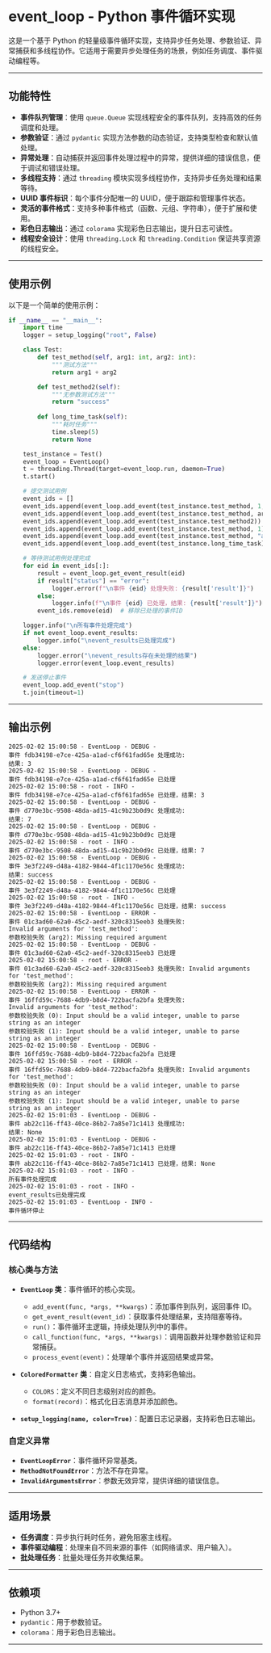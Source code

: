 # event_loop - Python 事件循环实现

这是一个基于 Python 的轻量级事件循环实现，支持异步任务处理、参数验证、异常捕获和多线程协作。它适用于需要异步处理任务的场景，例如任务调度、事件驱动编程等。

---

## 功能特性

- **事件队列管理**：使用 `queue.Queue` 实现线程安全的事件队列，支持高效的任务调度和处理。
- **参数验证**：通过 `pydantic` 实现方法参数的动态验证，支持类型检查和默认值处理。
- **异常处理**：自动捕获并返回事件处理过程中的异常，提供详细的错误信息，便于调试和错误处理。
- **多线程支持**：通过 `threading` 模块实现多线程协作，支持异步任务处理和结果等待。
- **UUID 事件标识**：每个事件分配唯一的 UUID，便于跟踪和管理事件状态。
- **灵活的事件格式**：支持多种事件格式（函数、元组、字符串），便于扩展和使用。
- **彩色日志输出**：通过 `colorama` 实现彩色日志输出，提升日志可读性。
- **线程安全设计**：使用 `threading.Lock` 和 `threading.Condition` 保证共享资源的线程安全。

---

## 使用示例

以下是一个简单的使用示例：

```python
if __name__ == "__main__":
    import time
    logger = setup_logging("root", False)

    class Test:        
        def test_method(self, arg1: int, arg2: int):
            """测试方法"""
            return arg1 + arg2

        def test_method2(self):
            """无参数测试方法"""
            return "success"
        
        def long_time_task(self):
            """耗时任务"""
            time.sleep(5)
            return None

    test_instance = Test()
    event_loop = EventLoop()
    t = threading.Thread(target=event_loop.run, daemon=True)
    t.start()

    # 提交测试用例
    event_ids = []
    event_ids.append(event_loop.add_event(test_instance.test_method, 1, 2))              # 正常调用
    event_ids.append(event_loop.add_event(test_instance.test_method, arg1=3,arg2=4))     # 关键字参数调用
    event_ids.append(event_loop.add_event(test_instance.test_method2))                   # 无参方法
    event_ids.append(event_loop.add_event(test_instance.test_method, 1))                 # 参数不足
    event_ids.append(event_loop.add_event(test_instance.test_method, "a", "b"))          # 错误参数类型
    event_ids.append(event_loop.add_event(test_instance.long_time_task))                 # 耗时任务

    # 等待测试用例处理完成
    for eid in event_ids[:]:
        result = event_loop.get_event_result(eid)
        if result["status"] == "error":
            logger.error(f"\n事件 {eid} 处理失败: {result['result']}")
        else:
            logger.info(f"\n事件 {eid} 已处理，结果: {result['result']}")
        event_ids.remove(eid)  # 移除已处理的事件ID

    logger.info("\n所有事件处理完成")
    if not event_loop.event_results:
        logger.info("\nevent_results已处理完成")
    else:
        logger.error("\nevent_results存在未处理的结果")
        logger.error(event_loop.event_results)

    # 发送停止事件
    event_loop.add_event("stop")
    t.join(timeout=1)
```

---

## 输出示例

```
2025-02-02 15:00:58 - EventLoop - DEBUG - 
事件 fdb34198-e7ce-425a-a1ad-cf6f61fad65e 处理成功: 
结果: 3
2025-02-02 15:00:58 - EventLoop - DEBUG - 
事件 fdb34198-e7ce-425a-a1ad-cf6f61fad65e 已处理
2025-02-02 15:00:58 - root - INFO - 
事件 fdb34198-e7ce-425a-a1ad-cf6f61fad65e 已处理，结果: 3
2025-02-02 15:00:58 - EventLoop - DEBUG - 
事件 d770e3bc-9508-48da-ad15-41c9b23b0d9c 处理成功:      
结果: 7
2025-02-02 15:00:58 - EventLoop - DEBUG - 
事件 d770e3bc-9508-48da-ad15-41c9b23b0d9c 已处理
2025-02-02 15:00:58 - root - INFO - 
事件 d770e3bc-9508-48da-ad15-41c9b23b0d9c 已处理，结果: 7
2025-02-02 15:00:58 - EventLoop - DEBUG - 
事件 3e3f2249-d48a-4182-9844-4f1c1170e56c 处理成功: 
结果: success
2025-02-02 15:00:58 - EventLoop - DEBUG - 
事件 3e3f2249-d48a-4182-9844-4f1c1170e56c 已处理
2025-02-02 15:00:58 - root - INFO -
事件 3e3f2249-d48a-4182-9844-4f1c1170e56c 已处理，结果: success
2025-02-02 15:00:58 - EventLoop - ERROR - 
事件 01c3ad60-62a0-45c2-aedf-320c8315eeb3 处理失败:
Invalid arguments for 'test_method':
参数校验失败 (arg2): Missing required argument
2025-02-02 15:00:58 - EventLoop - DEBUG - 
事件 01c3ad60-62a0-45c2-aedf-320c8315eeb3 已处理
2025-02-02 15:00:58 - root - ERROR -
事件 01c3ad60-62a0-45c2-aedf-320c8315eeb3 处理失败: Invalid arguments for 'test_method':
参数校验失败 (arg2): Missing required argument
2025-02-02 15:00:58 - EventLoop - ERROR - 
事件 16ffd59c-7688-4db9-b8d4-722bacfa2bfa 处理失败:
Invalid arguments for 'test_method':
参数校验失败 (0): Input should be a valid integer, unable to parse string as an integer
参数校验失败 (1): Input should be a valid integer, unable to parse string as an integer
2025-02-02 15:00:58 - EventLoop - DEBUG - 
事件 16ffd59c-7688-4db9-b8d4-722bacfa2bfa 已处理
2025-02-02 15:00:58 - root - ERROR -
事件 16ffd59c-7688-4db9-b8d4-722bacfa2bfa 处理失败: Invalid arguments for 'test_method':
参数校验失败 (0): Input should be a valid integer, unable to parse string as an integer
参数校验失败 (1): Input should be a valid integer, unable to parse string as an integer
2025-02-02 15:01:03 - EventLoop - DEBUG - 
事件 ab22c116-ff43-40ce-86b2-7a85e71c1413 处理成功: 
结果: None
2025-02-02 15:01:03 - EventLoop - DEBUG - 
事件 ab22c116-ff43-40ce-86b2-7a85e71c1413 已处理
2025-02-02 15:01:03 - root - INFO -
事件 ab22c116-ff43-40ce-86b2-7a85e71c1413 已处理，结果: None
2025-02-02 15:01:03 - root - INFO -
所有事件处理完成
2025-02-02 15:01:03 - root - INFO -
event_results已处理完成
2025-02-02 15:01:03 - EventLoop - INFO - 
事件循环停止
```

---

## 代码结构

### 核心类与方法

- **`EventLoop` 类**：事件循环的核心实现。
  - `add_event(func, *args, **kwargs)`：添加事件到队列，返回事件 ID。
  - `get_event_result(event_id)`：获取事件处理结果，支持阻塞等待。
  - `run()`：事件循环主逻辑，持续处理队列中的事件。
  - `call_function(func, *args, **kwargs)`：调用函数并处理参数验证和异常捕获。
  - `process_event(event)`：处理单个事件并返回结果或异常。

- **`ColoredFormatter` 类**：自定义日志格式，支持彩色输出。
  - `COLORS`：定义不同日志级别对应的颜色。
  - `format(record)`：格式化日志消息并添加颜色。

- **`setup_logging(name, color=True)`**：配置日志记录器，支持彩色日志输出。

### 自定义异常

- **`EventLoopError`**：事件循环异常基类。
- **`MethodNotFoundError`**：方法不存在异常。
- **`InvalidArgumentsError`**：参数无效异常，提供详细的错误信息。

---

## 适用场景

- **任务调度**：异步执行耗时任务，避免阻塞主线程。
- **事件驱动编程**：处理来自不同来源的事件（如网络请求、用户输入）。
- **批处理任务**：批量处理任务并收集结果。

---

## 依赖项

- Python 3.7+
- `pydantic`：用于参数验证。
- `colorama`：用于彩色日志输出。

---

